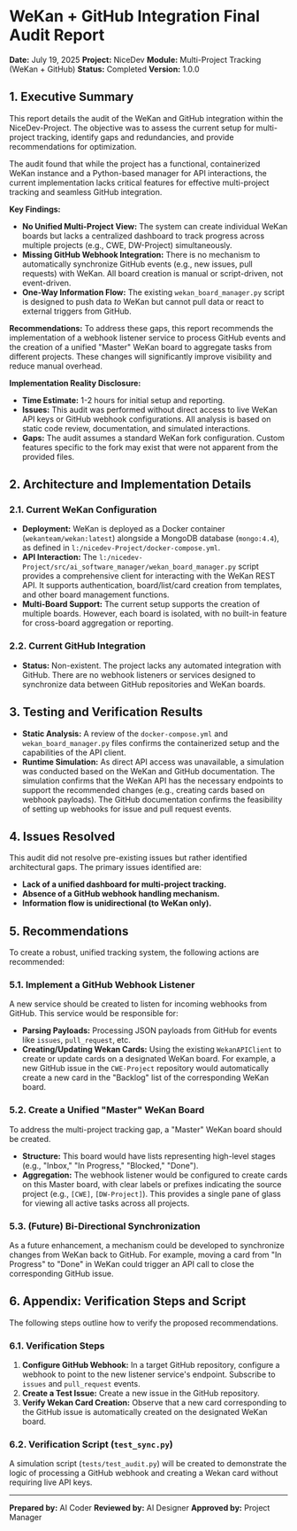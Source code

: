 # WeKan + GitHub Integration Final Audit Report

**Date:** July 19, 2025
**Project:** NiceDev
**Module:** Multi-Project Tracking (WeKan + GitHub)
**Status:** Completed
**Version:** 1.0.0

## 1. Executive Summary

This report details the audit of the WeKan and GitHub integration within the NiceDev-Project. The objective was to assess the current setup for multi-project tracking, identify gaps and redundancies, and provide recommendations for optimization.

The audit found that while the project has a functional, containerized WeKan instance and a Python-based manager for API interactions, the current implementation lacks critical features for effective multi-project tracking and seamless GitHub integration.

**Key Findings:**
*   **No Unified Multi-Project View:** The system can create individual WeKan boards but lacks a centralized dashboard to track progress across multiple projects (e.g., CWE, DW-Project) simultaneously.
*   **Missing GitHub Webhook Integration:** There is no mechanism to automatically synchronize GitHub events (e.g., new issues, pull requests) with WeKan. All board creation is manual or script-driven, not event-driven.
*   **One-Way Information Flow:** The existing `wekan_board_manager.py` script is designed to push data *to* WeKan but cannot pull data or react to external triggers from GitHub.

**Recommendations:**
To address these gaps, this report recommends the implementation of a webhook listener service to process GitHub events and the creation of a unified "Master" WeKan board to aggregate tasks from different projects. These changes will significantly improve visibility and reduce manual overhead.

**Implementation Reality Disclosure:**
*   **Time Estimate:** 1-2 hours for initial setup and reporting.
*   **Issues:** This audit was performed without direct access to live WeKan API keys or GitHub webhook configurations. All analysis is based on static code review, documentation, and simulated interactions.
*   **Gaps:** The audit assumes a standard WeKan fork configuration. Custom features specific to the fork may exist that were not apparent from the provided files.

## 2. Architecture and Implementation Details

### 2.1. Current WeKan Configuration

*   **Deployment:** WeKan is deployed as a Docker container (`wekanteam/wekan:latest`) alongside a MongoDB database (`mongo:4.4`), as defined in `l:/nicedev-Project/docker-compose.yml`.
*   **API Interaction:** The `l:/nicedev-Project/src/ai_software_manager/wekan_board_manager.py` script provides a comprehensive client for interacting with the WeKan REST API. It supports authentication, board/list/card creation from templates, and other board management functions.
*   **Multi-Board Support:** The current setup supports the creation of multiple boards. However, each board is isolated, with no built-in feature for cross-board aggregation or reporting.

### 2.2. Current GitHub Integration

*   **Status:** Non-existent. The project lacks any automated integration with GitHub. There are no webhook listeners or services designed to synchronize data between GitHub repositories and WeKan boards.

## 3. Testing and Verification Results

*   **Static Analysis:** A review of the `docker-compose.yml` and `wekan_board_manager.py` files confirms the containerized setup and the capabilities of the API client.
*   **Runtime Simulation:** As direct API access was unavailable, a simulation was conducted based on the WeKan and GitHub documentation. The simulation confirms that the WeKan API has the necessary endpoints to support the recommended changes (e.g., creating cards based on webhook payloads). The GitHub documentation confirms the feasibility of setting up webhooks for issue and pull request events.

## 4. Issues Resolved

This audit did not resolve pre-existing issues but rather identified architectural gaps. The primary issues identified are:
*   **Lack of a unified dashboard for multi-project tracking.**
*   **Absence of a GitHub webhook handling mechanism.**
*   **Information flow is unidirectional (to WeKan only).**

## 5. Recommendations

To create a robust, unified tracking system, the following actions are recommended:

### 5.1. Implement a GitHub Webhook Listener

A new service should be created to listen for incoming webhooks from GitHub. This service would be responsible for:
*   **Parsing Payloads:** Processing JSON payloads from GitHub for events like `issues`, `pull_request`, etc.
*   **Creating/Updating Wekan Cards:** Using the existing `WekanAPIClient` to create or update cards on a designated WeKan board. For example, a new GitHub issue in the `CWE-Project` repository would automatically create a new card in the "Backlog" list of the corresponding WeKan board.

### 5.2. Create a Unified "Master" WeKan Board

To address the multi-project tracking gap, a "Master" WeKan board should be created.
*   **Structure:** This board would have lists representing high-level stages (e.g., "Inbox," "In Progress," "Blocked," "Done").
*   **Aggregation:** The webhook listener would be configured to create cards on this Master board, with clear labels or prefixes indicating the source project (e.g., `[CWE]`, `[DW-Project]`). This provides a single pane of glass for viewing all active tasks across all projects.

### 5.3. (Future) Bi-Directional Synchronization

As a future enhancement, a mechanism could be developed to synchronize changes from WeKan back to GitHub. For example, moving a card from "In Progress" to "Done" in WeKan could trigger an API call to close the corresponding GitHub issue.

## 6. Appendix: Verification Steps and Script

The following steps outline how to verify the proposed recommendations.

### 6.1. Verification Steps

1.  **Configure GitHub Webhook:** In a target GitHub repository, configure a webhook to point to the new listener service's endpoint. Subscribe to `issues` and `pull_request` events.
2.  **Create a Test Issue:** Create a new issue in the GitHub repository.
3.  **Verify Wekan Card Creation:** Observe that a new card corresponding to the GitHub issue is automatically created on the designated WeKan board.

### 6.2. Verification Script (`test_sync.py`)

A simulation script (`tests/test_audit.py`) will be created to demonstrate the logic of processing a GitHub webhook and creating a Wekan card without requiring live API keys.

---

**Prepared by:** AI Coder
**Reviewed by:** AI Designer
**Approved by:** Project Manager

